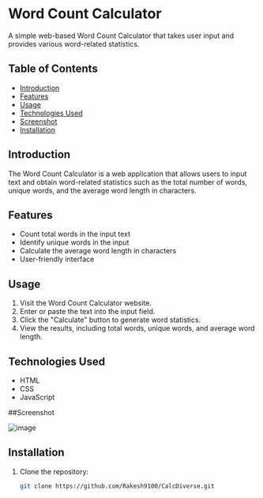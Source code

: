 # Word Count Calculator

A simple web-based Word Count Calculator that takes user input and provides various word-related statistics.

## Table of Contents

- [Introduction](#introduction)
- [Features](#features)
- [Usage](#usage)
- [Technologies Used](#technologies-used)
- [Screenshot](#screenshot)
- [Installation](#installation)


## Introduction

The Word Count Calculator is a web application that allows users to input text and obtain word-related statistics such as the total number of words, unique words, and the average word length in characters.

## Features

- Count total words in the input text
- Identify unique words in the input
- Calculate the average word length in characters
- User-friendly interface

## Usage

1. Visit the Word Count Calculator website.
2. Enter or paste the text into the input field.
3. Click the "Calculate" button to generate word statistics.
4. View the results, including total words, unique words, and average word length.

## Technologies Used

- HTML
- CSS
- JavaScript

##Screenshot

![image](https://github.com/Rakesh9100/CalcDiverse/assets/125949765/b5d25970-3704-4f03-b879-5716d7d10ea4)


## Installation

1. Clone the repository:

   ```bash
   git clone https://github.com/Rakesh9100/CalcDiverse.git
